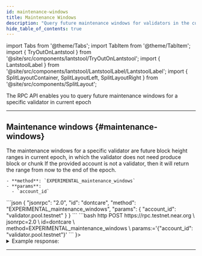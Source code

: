 ```yaml
---
id: maintenance-windows
title: Maintenance Windows
description: "Query future maintenance windows for validators in the current epoch using the NEAR RPC API."
hide_table_of_contents: true
---
```


import Tabs from '@theme/Tabs';
import TabItem from '@theme/TabItem';
import { TryOutOnLantstool } from '@site/src/components/lantstool/TryOutOnLantstool';
import { LantstoolLabel } from '@site/src/components/lantstool/LantstoolLabel/LantstoolLabel';
import { SplitLayoutContainer, SplitLayoutLeft, SplitLayoutRight } from '@site/src/components/SplitLayout';

The RPC API enables you to query future maintenance windows for a specific validator 
in current epoch

---

## Maintenance windows {#maintenance-windows}

<SplitLayoutContainer>
  <SplitLayoutLeft title="Description">
    The maintenance windows for a specific validator are future block height
    ranges in current epoch, in which the validator does not need produce block or chunk
    If the provided account is not a validator, then it will return the range
    from now to the end of the epoch.

    - **method**: `EXPERIMENTAL_maintenance_windows`
    - **params**:
      - `account_id`
  </SplitLayoutLeft>
  <SplitLayoutRight title="Example">
    <Tabs groupId="code-tabs">
      <TabItem value="json" label="JSON" default>
        ```json
        {
          "jsonrpc": "2.0",
          "id": "dontcare",
          "method": "EXPERIMENTAL_maintenance_windows",
          "params": {
            "account_id": "validator.pool.testnet"
          }
        }
        ```
      </TabItem>
      <TabItem value="http" label="HTTPie">
        ```bash
        http POST https://rpc.testnet.near.org \
          jsonrpc=2.0 \
          id=dontcare \
          method=EXPERIMENTAL_maintenance_windows \
          params:='{"account_id": "validator.pool.testnet"}'
        ```
      </TabItem>
      <TabItem value="Lantstool" label={<LantstoolLabel />}>
        <TryOutOnLantstool path="docs/5.api/rpc/maintenance-windows/get-maintenance-windows.json" />
      </TabItem>
    </Tabs>
  </SplitLayoutRight>
</SplitLayoutContainer>

<details>
  <summary>Example response:</summary>
  <p>
    The result will be a list of future maintenance windows in current epoch. For example a window
    `[1028, 1031]` includes 1028, 1029 and 1030.
    
  </p>
</details>

---
